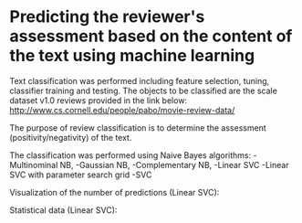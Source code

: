 # Predicting the reviewer's assessment based on the content of the text using machine learning 

Text classification was performed including feature selection, tuning, classifier training and testing. 
The objects to be classified are the scale dataset v1.0 reviews provided in the link below:<br />
http://www.cs.cornell.edu/people/pabo/movie-review-data/ 

The purpose of review classification is to determine the assessment (positivity/negativity) of the text. 

The classification was performed using Naive Bayes algorithms:
-Multinominal NB,
-Gaussian NB,
-Complementary NB,
-Linear SVC
-Linear SVC with parameter search grid
-SVC

Visualization of the number of predictions (Linear SVC):


Statistical data (Linear SVC):
